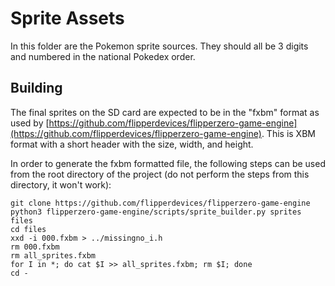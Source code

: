 # Sprite Assets

In this folder are the Pokemon sprite sources. They should all be 3 digits and numbered in the national Pokedex order.


## Building

The final sprites on the SD card are expected to be in the "fxbm" format as used by [https://github.com/flipperdevices/flipperzero-game-engine](https://github.com/flipperdevices/flipperzero-game-engine). This is XBM format with a short header with the size, width, and height.

In order to generate the fxbm formatted file, the following steps can be used from the root directory of the project (do not perform the steps from this directory, it won't work):
```
git clone https://github.com/flipperdevices/flipperzero-game-engine
python3 flipperzero-game-engine/scripts/sprite_builder.py sprites files
cd files
xxd -i 000.fxbm > ../missingno_i.h
rm 000.fxbm
rm all_sprites.fxbm
for I in *; do cat $I >> all_sprites.fxbm; rm $I; done
cd -
```
